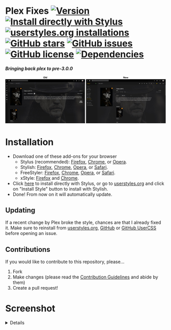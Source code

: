 # Plex Fixes [![Version][version]][1] [![Install directly with Stylus][stylus]][2] [![userstyles.org installations][userstyles]][3] [![GitHub stars][stars]][4] [![GitHub issues][issues]][5] [![GitHub license][license]][6] [![Dependencies][dependencies]][7]

**_Bringing back plex to pre-3.0.0_**

[![Preview][preview]][23]

# Installation

- Download one of these add-ons for your browser
  - Stylus (recommended): [Firefox][8], [Chrome][9], or [Opera][10].
  - Stylish: [Firefox][11], [Chrome][12], [Opera][13], or [Safari][14].
  - FreeStyler: [Firefox][15], [Chrome][16], [Opera][17], or [Safari][18].
  - xStyle: [Firefox][19] and [Chrome][20].
- Click [here][2] to install directly with Stylus, or go to [userstyles.org][3] and click on "Install Style" button to install with Stylish.
- Done! From now on it will automatically update.

## Updating

If a recent change by Plex broke the style, chances are that I already fixed it. Make sure to reinstall from [userstyles.org][3], [GitHub][21] or [GitHub UserCSS][2] before opening an issue.

## Contributions

If you would like to contribute to this repository, please...

1. Fork
2. Make changes (please read the [Contribution Guidelines][22] and abide by them)
3. Create a pull request!

# Screenshot
<details>

 ![Dashboard][screen1]

 ![Movies][screen2]

 ![Series][screen3]
</details>

[version]: https://img.shields.io/github/tag/StylusThemes/Plex-Fixes.svg?longCache=true&style=flat-square
[1]: #
[stylus]: https://img.shields.io/badge/install%20directly%20with-Stylus-00adad.svg?longCache=true&style=flat-square "Click here!"
[2]: https://raw.githubusercontent.com/StylusThemes/Plex-Fixes/master/style.user.css
[userstyles]: https://img.shields.io/badge/dynamic/json.svg?label=userstyles.org%20installations&url=https%3A%2F%2Fwidget.userstyles.org%2Fstyles%2F139979%2FPlex-Fixes.json&query=total_installs&colorB=e51ced&longCache=true&style=flat-square
[3]: https://userstyles.org/styles/139979/Plex-Fixes
[stars]: https://img.shields.io/github/stars/StylusThemes/Plex-Fixes.svg?longCache=true&style=flat-square
[4]: https://github.com/StylusThemes/Plex-Fixes/stargazers
[issues]: https://img.shields.io/github/issues/StylusThemes/Plex-Fixes.svg?longCache=true&style=flat-square
[5]: https://github.com/StylusThemes/Plex-Fixes/issues
[license]: https://img.shields.io/github/license/StylusThemes/Plex-Fixes.svg?longCache=true&style=flat-square
[6]: https://creativecommons.org/licenses/by-sa/4.0/
[dependencies]: https://img.shields.io/david/dev/StylusThemes/Plex-Fixes.svg?longCache=true&style=flat-square
[7]: https://david-dm.org/StylusThemes/Plex-Fixes?type=dev
[8]: https://addons.mozilla.org/en-US/firefox/addon/styl-us/
[9]: https://chrome.google.com/webstore/detail/stylus/clngdbkpkpeebahjckkjfobafhncgmne
[10]: https://addons.opera.com/en-gb/extensions/details/stylus/
[11]: https://addons.mozilla.org/en-US/firefox/addon/stylish/
[12]: https://chrome.google.com/webstore/detail/stylish-custom-themes-for/fjnbnpbmkenffdnngjfgmeleoegfcffe
[13]: https://addons.opera.com/en/extensions/details/stylish/
[14]: http://sobolev.us/stylish/
[15]: https://addons.mozilla.org/en-US/firefox/addon/freestyler/
[16]: https://chrome.google.com/webstore/detail/freestyler/hihigldmabkodfpehkgdemjklmaebmca
[17]: https://addons.opera.com/extensions/download/freestyler/
[18]: https://safari-extensions.apple.com/details/?id=ws.freestyler.freestyler-SRV36C8E2C
[19]: https://addons.mozilla.org/en-us/firefox/addon/xstyle
[20]: https://chrome.google.com/webstore/detail/xstyle/hncgkmhphmncjohllpoleelnibpmccpj
[21]: https://raw.githubusercontent.com/StylusThemes/Plex-Fixes/master/style.css
[22]: ./.github/CONTRIBUTING.md
[preview]: ./images/screenshots/tv.jpg?raw=true "Click to see more screenshots"
[23]: README.md#screenshot
[screen1]: ./images/screenshots/tv.jpg?raw=true
[screen2]: ./images/screenshots/movie.jpg?raw=true
[screen3]: ./images/screenshots/movie.jpg?raw=true
